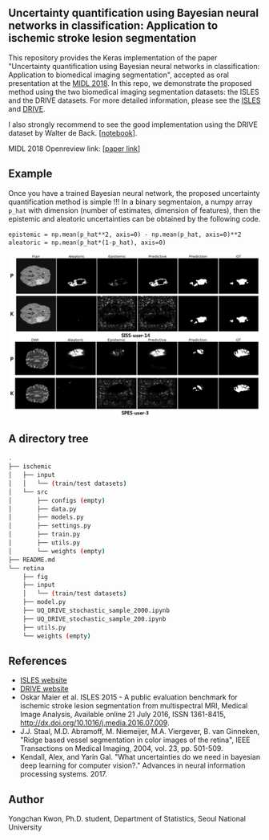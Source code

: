 ## Uncertainty quantification using Bayesian neural networks in classification: Application to ischemic stroke lesion segmentation

This repository provides the Keras implementation of the paper "Uncertainty quantification using Bayesian neural networks in classification: Application to biomedical imaging segmentation", accepted as oral presentation at the [MIDL 2018](https://midl.amsterdam/). In this repo, we demonstrate the proposed method using the two biomedical imaging segmentation datasets: the ISLES and the DRIVE datasets. For more detailed information, please see the [ISLES](ischemic/src) and [DRIVE](retina).

I also strongly recommend to see the good implementation using the DRIVE dataset by Walter de Back. [[notebook](https://gitlab.com/wdeback/dl-keras-tutorial/blob/master/notebooks/3-cnn-segment-retina-uncertainty.ipynb)].

MIDL 2018 Openreview link: [[paper link](https://openreview.net/forum?id=Sk_P2Q9sG)]

## Example

Once you have a trained Bayesian neural network, the proposed uncertainty quantification method is simple !!! In a binary segmentaion, a numpy array `p_hat` with dimension (number of estimates, dimension of features), then the epistemic and aleatoric uncertainties can be obtained by the following code.

```
epistemic = np.mean(p_hat**2, axis=0) - np.mean(p_hat, axis=0)**2
aleatoric = np.mean(p_hat*(1-p_hat), axis=0)
```

![Alt text](figure/comparison_main.png?raw=true "Visual comparison between the proposed and Kendall and Gal (2017) methods")

## A directory tree

```bash
.
├── ischemic
│   ├── input
│   │   └── (train/test datasets)
│   └── src
│       ├── configs (empty)
│       ├── data.py
│       ├── models.py
│       ├── settings.py
│       ├── train.py
│       ├── utils.py
│ 		└── weights (empty)
├── README.md
└── retina
    ├── fig
    ├── input
    │   └── (train/test datasets)
    ├── model.py
    ├── UQ_DRIVE_stochastic_sample_2000.ipynb
    ├── UQ_DRIVE_stochastic_sample_200.ipynb
    ├── utils.py
    └── weights (empty)

```

## References

- [ISLES website](http://www.isles-challenge.org/)
- [DRIVE website](https://www.isi.uu.nl/Research/Databases/DRIVE/)
- Oskar Maier et al. ISLES 2015 - A public evaluation benchmark for ischemic stroke lesion segmentation from multispectral MRI, Medical Image Analysis, Available online 21 July 2016, ISSN 1361-8415, http://dx.doi.org/10.1016/j.media.2016.07.009. 
- J.J. Staal, M.D. Abramoff, M. Niemeijer, M.A. Viergever, B. van Ginneken, "Ridge based vessel segmentation in color images of the retina", IEEE Transactions on Medical Imaging, 2004, vol. 23, pp. 501-509.
- Kendall, Alex, and Yarin Gal. "What uncertainties do we need in bayesian deep learning for computer vision?." Advances in neural information processing systems. 2017.

## Author

Yongchan Kwon, Ph.D. student, Department of Statistics, Seoul National University
